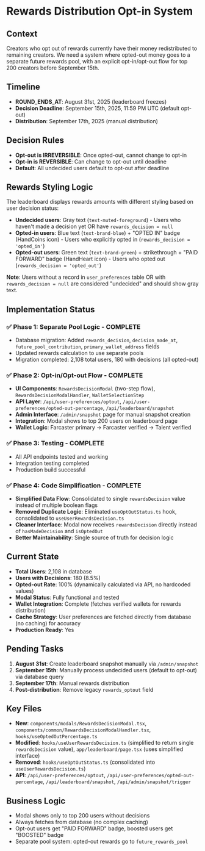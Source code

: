 # Rewards Distribution Opt-in System

## Context
Creators who opt out of rewards currently have their money redistributed to remaining creators. We need a system where opted-out money goes to a separate future rewards pool, with an explicit opt-in/opt-out flow for top 200 creators before September 15th.

## Timeline
- **ROUND_ENDS_AT**: August 31st, 2025 (leaderboard freezes)
- **Decision Deadline**: September 15th, 2025, 11:59 PM UTC (default opt-out)
- **Distribution**: September 17th, 2025 (manual distribution)

## Decision Rules
- **Opt-out is IRREVERSIBLE**: Once opted-out, cannot change to opt-in
- **Opt-in is REVERSIBLE**: Can change to opt-out until deadline
- **Default**: All undecided users default to opt-out after deadline

## Rewards Styling Logic
The leaderboard displays rewards amounts with different styling based on user decision status:

- **Undecided users**: Gray text (`text-muted-foreground`) - Users who haven't made a decision yet OR have `rewards_decision = null`
- **Opted-in users**: Blue text (`text-brand-blue`) + "OPTED IN" badge (HandCoins icon) - Users who explicitly opted in (`rewards_decision = 'opted_in'`)
- **Opted-out users**: Green text (`text-brand-green`) + strikethrough + "PAID FORWARD" badge (HandHeart icon) - Users who opted out (`rewards_decision = 'opted_out'`)

**Note**: Users without a record in `user_preferences` table OR with `rewards_decision = null` are considered "undecided" and should show gray text.

## Implementation Status

### ✅ Phase 1: Separate Pool Logic - COMPLETE
- Database migration: Added `rewards_decision`, `decision_made_at`, `future_pool_contribution`, `primary_wallet_address` fields
- Updated rewards calculation to use separate pools
- Migration completed: 2,108 total users, 180 with decisions (all opted-out)

### ✅ Phase 2: Opt-in/Opt-out Flow - COMPLETE
- **UI Components**: `RewardsDecisionModal` (two-step flow), `RewardsDecisionModalHandler`, `WalletSelectionStep`
- **API Layer**: `/api/user-preferences/optout`, `/api/user-preferences/opted-out-percentage`, `/api/leaderboard/snapshot`
- **Admin Interface**: `/admin/snapshot` page for manual snapshot creation
- **Integration**: Modal shows to top 200 users on leaderboard page
- **Wallet Logic**: Farcaster primary → Farcaster verified → Talent verified

### ✅ Phase 3: Testing - COMPLETE
- All API endpoints tested and working
- Integration testing completed
- Production build successful

### ✅ Phase 4: Code Simplification - COMPLETE
- **Simplified Data Flow**: Consolidated to single `rewardsDecision` value instead of multiple boolean flags
- **Removed Duplicate Logic**: Eliminated `useOptOutStatus.ts` hook, consolidated to `useUserRewardsDecision.ts`
- **Cleaner Interface**: Modal now receives `rewardsDecision` directly instead of `hasMadeDecision` and `isOptedOut`
- **Better Maintainability**: Single source of truth for decision logic

## Current State
- **Total Users**: 2,108 in database
- **Users with Decisions**: 180 (8.5%)
- **Opted-out Rate**: 100% (dynamically calculated via API, no hardcoded values)
- **Modal Status**: Fully functional and tested
- **Wallet Integration**: Complete (fetches verified wallets for rewards distribution)
- **Cache Strategy**: User preferences are fetched directly from database (no caching) for accuracy
- **Production Ready**: Yes

## Pending Tasks
1. **August 31st**: Create leaderboard snapshot manually via `/admin/snapshot`
2. **September 15th**: Manually process undecided users (default to opt-out) via database query
3. **September 17th**: Manual rewards distribution
4. **Post-distribution**: Remove legacy `rewards_optout` field

## Key Files
- **New**: `components/modals/RewardsDecisionModal.tsx`, `components/common/RewardsDecisionModalHandler.tsx`, `hooks/useOptedOutPercentage.ts`
- **Modified**: `hooks/useUserRewardsDecision.ts` (simplified to return single `rewardsDecision` value), `app/leaderboard/page.tsx` (uses simplified interface)
- **Removed**: `hooks/useOptOutStatus.ts` (consolidated into `useUserRewardsDecision.ts`)
- **API**: `/api/user-preferences/optout`, `/api/user-preferences/opted-out-percentage`, `/api/leaderboard/snapshot`, `/api/admin/snapshot/trigger`

## Business Logic
- Modal shows only to top 200 users without decisions
- Always fetches from database (no complex caching)
- Opt-out users get "PAID FORWARD" badge, boosted users get "BOOSTED" badge
- Separate pool system: opted-out rewards go to `future_rewards_pool`
